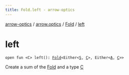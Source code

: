 ```yaml
---
title: Fold.left - arrow-optics
---
```


[arrow-optics](../../index.html) / [arrow.optics](../index.html) / [Fold](index.html) / [left](./left.html)

# left

`open fun <C> left(): `[`Fold`](index.html)`<Either<`[`S`](index.html#S)`, `[`C`](left.html#C)`>, Either<`[`A`](index.html#A)`, `[`C`](left.html#C)`>>`

Create a sum of the [Fold](index.html) and a type [C](left.html#C)

